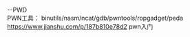 --PWD  
PWN工具： binutils/nasm/ncat/gdb/pwntools/ropgadget/peda
https://www.jianshu.com/p/187b810e78d2 pwn入门
